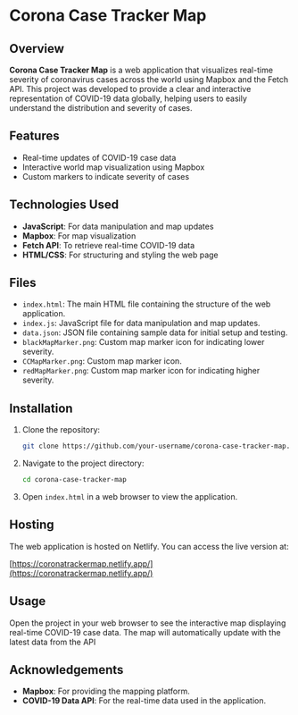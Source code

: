 # Corona Case Tracker Map

## Overview

**Corona Case Tracker Map** is a web application that visualizes real-time severity of coronavirus cases across the world using Mapbox and the Fetch API. This project was developed to provide a clear and interactive representation of COVID-19 data globally, helping users to easily understand the distribution and severity of cases.

## Features

- Real-time updates of COVID-19 case data
- Interactive world map visualization using Mapbox
- Custom markers to indicate severity of cases

## Technologies Used

- **JavaScript**: For data manipulation and map updates
- **Mapbox**: For map visualization
- **Fetch API**: To retrieve real-time COVID-19 data
- **HTML/CSS**: For structuring and styling the web page

## Files

- `index.html`: The main HTML file containing the structure of the web application.
- `index.js`: JavaScript file for data manipulation and map updates.
- `data.json`: JSON file containing sample data for initial setup and testing.
- `blackMapMarker.png`: Custom map marker icon for indicating lower severity.
- `CCMapMarker.png`: Custom map marker icon.
- `redMapMarker.png`: Custom map marker icon for indicating higher severity.

## Installation

1. Clone the repository:
    ```bash
    git clone https://github.com/your-username/corona-case-tracker-map.git
    ```
2. Navigate to the project directory:
    ```bash
    cd corona-case-tracker-map
    ```
3. Open `index.html` in a web browser to view the application.

## Hosting

The web application is hosted on Netlify. You can access the live version at:

[https://coronatrackermap.netlify.app/](https://coronatrackermap.netlify.app/)

## Usage

Open the project in your web browser to see the interactive map displaying real-time COVID-19 case data. The map will automatically update with the latest data from the API

## Acknowledgements

- **Mapbox**: For providing the mapping platform.
- **COVID-19 Data API**: For the real-time data used in the application.